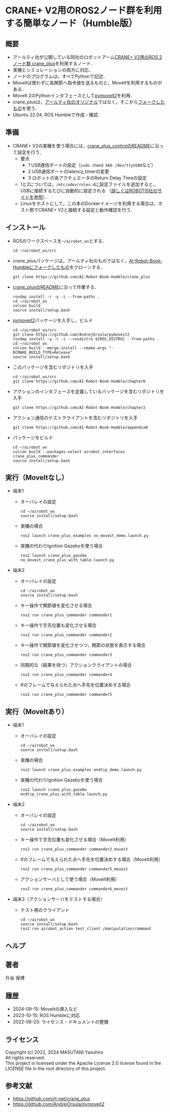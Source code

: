 # CRANE+ V2用のROS2ノード群を利用する簡単なノード（Humble版）

## 概要

- アールティ社が公開している同社のロボットアーム[CRANE+ V2用のROS 2ノード群 crane_plus](https://github.com/rt-net/crane_plus)を利用するノード．
- 実機とシミュレーションの両方に対応．
- ノードのプログラムは，すべてPythonで記述．
- MoveItは使わずに各関節へ指令値を送るものと，MoveItを利用するものがある．
- MoveIt 2のPythonインタフェースとして[pymoveit2](https://github.com/AndrejOrsula/pymoveit2)を利用．
- crane_plusは，[アールティ社のオリジナル](https://github.com/rt-net/crane_plus)ではなく，そこから[フォークしたもの](https://github.com/AI-Robot-Book-Humble/crane_plus)を使う．
- Ubuntu 22.04, ROS Humbleで作成・確認．

## 準備

- CRANE+ V2の実機を使う場合には，[crane_plus_controlのREADME](https://github.com/rt-net/crane_plus/blob/master/crane_plus_control/README.md)に沿って設定を行う．  
  - 要点
    - 1 USB通信ポートの設定（`sudo chmod 666 /dev/ttyUSB0`など）
    - 2 USB通信ポートのlatency_timerの変更
    - 3 ロボットの各アクチュエータのReturn Delay Timeの設定
  - 1と2については，`/etc/udev/rules.d`に設定ファイルを追加すると，USBに接続するたびに自動的に設定される
  （[詳しくはROBOTIS社のサイトを参照](https://emanual.robotis.com/docs/en/software/dynamixel/dynamixel_workbench/#copy-rules-file)）．
  - Linuxをホストにして，この本のDockerイメージを利用する場合は，ホスト側でCRANE+ V2と接続する設定と動作確認を行う．

## インストール

- ROSのワークスペースを`~/airobot_ws`とする．
  ```
  cd ~/airobot_ws/src
  ```

- crane_plusパッケージは，アールティ社のものではなく，[AI-Robot-Book-Humbleにフォークしたもの](https://github.com/AI-Robot-Book-Humble/crane_plus)をクローンする．
  ```
  git clone https://github.com/AI-Robot-Book-Humble/crane_plus
  ```

- [crane_plusのREADME](https://github.com/AI-Robot-Book-Humble/crane_plus/blob/master/README.md)に沿って作業する．
  ```
  rosdep install -r -y -i --from-paths .
  cd ~/airobot_ws
  colcon build
  source install/setup.bash
  ```

- [pymoveit2](https://github.com/AndrejOrsula/pymoveit2)パッケージを入手し，ビルド
  ```
  cd ~/airobot_ws/src
  git clone https://github.com/AndrejOrsula/pymoveit2
  rosdep install -y -r -i --rosdistro ${ROS_DISTRO} --from-paths .
  cd ~/airobot_ws
  colcon build --merge-install --cmake-args "-DCMAKE_BUILD_TYPE=Release"
  source install/setup.bash
  ```

- このパッケージを含むリポジトリを入手
  ```
  cd ~/airobot_ws/src
  git clone https://github.com/AI-Robot-Book-Humble/chapter6
  ```

- アクションのインタフェースを定義しているパッケージを含むリポジトリを入手
  ```
  git clone https://github.com/AI-Robot-Book-Humble/chapter2
  ```

- アクション通信のテストクライアントを含むリポジトリを入手
  ```
  git clone https://github.com/AI-Robot-Book-Humble/appendixB
  ```
- パッケージをビルド
  ```
  cd ~/airobot_ws
  colcon build --packages-select airobot_interfaces crane_plus_commander
  source install/setup.bash
  ```

## 実行（MoveItなし）

- 端末1
  - オーバレイの設定
    ```
    cd ~/airobot_ws
    source install/setup.bash
    ```

  - 実機の場合
    ```
    ros2 launch crane_plus_examples no_moveit_demo.launch.py
    ```
  - 実機の代わりIgnition Gazeboを使う場合
    ```
    ros2 launch crane_plus_gazebo no_moveit_crane_plus_with_table.launch.py 
    ```

- 端末2
  - オーバレイの設定
    ```
    cd ~/airobot_ws
    source install/setup.bash
    ```
  - キー操作で関節値を変化させる場合
    ```
    ros2 run crane_plus_commander commander1
    ```

  - キー操作で手先位置も変化させる場合
    ```
    ros2 run crane_plus_commander commander2
    ```

  - キー操作で関節値を変化させつつ，関節の状態を表示する場合
    ```
    ros2 run crane_plus_commander commander3
    ```

  - 同期的な（結果を待つ）アクションクライアントの場合
    ```
    ros2 run crane_plus_commander commander4
    ```

  - tfのフレームで与えられた点へ手先を位置決めする場合
    ```
    ros2 run crane_plus_commander commander5
    ```

## 実行（MoveItあり）

- 端末1
  - オーバレイの設定
    ```
    cd ~/airobot_ws
    source install/setup.bash
    ```

  - 実機の場合
    ```
    ros2 launch crane_plus_examples endtip_demo.launch.py 
    ```
  - 実機の代わりIgnition Gazeboを使う場合
    ```
    ros2 launch crane_plus_gazebo endtip_crane_plus_with_table.launch.py 
    ```

- 端末2
  - オーバレイの設定
    ```
    cd ~/airobot_ws
    source install/setup.bash
    ```
  - キー操作で手先位置も変化させる場合（MoveIt利用）
    ```
    ros2 run crane_plus_commander commander2_moveit
    ```

  - tfのフレームで与えられた点へ手先を位置決めする場合（MoveIt利用）
    ```
    ros2 run crane_plus_commander commander5_moveit
    ```

  - アクションサーバとして使う場合（MoveIt利用）
    ```
    ros2 run crane_plus_commander commander6_moveit
    ```

- 端末3（アクションサーバをテストする場合）
  - テスト用のクライアント
    ```
    cd ~/airobot_ws
    source install/setup.bash
    ros2 run airobot_action test_client /manipulation/command
    ```

## ヘルプ

## 著者

升谷 保博

## 履歴

- 2024-09-15: MoveItの導入など
- 2023-10-15: ROS Humbleに対応
- 2022-08-23: ライセンス・ドキュメントの整備

## ライセンス

Copyright (c) 2022, 2024 MASUTANI Yasuhiro  
All rights reserved.  
This project is licensed under the Apache License 2.0 license found in the LICENSE file in the root directory of this project.

## 参考文献

- https://github.com/rt-net/crane_plus
- https://github.com/AndrejOrsula/pymoveit2
